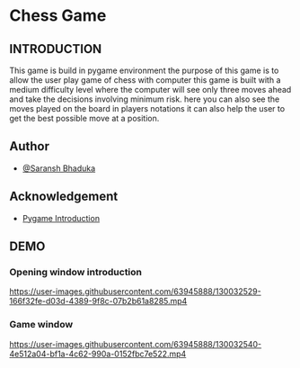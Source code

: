 # Chess Game

## INTRODUCTION

This game is build in pygame environment the purpose of this game is to allow the user play game of chess with computer this game is built with a medium difficulty level where the computer will see only three moves ahead and take the decisions involving minimum risk. here you can also see the moves played on the board in players notations it can also help the user to get the best possible move at a position.

## Author

- [@Saransh Bhaduka](https://github.com/saransh111)

## Acknowledgement

- [Pygame Introduction](https://realpython.com/pygame-a-primer/)

## DEMO


### Opening window introduction

https://user-images.githubusercontent.com/63945888/130032529-166f32fe-d03d-4389-9f8c-07b2b61a8285.mp4

### Game window

https://user-images.githubusercontent.com/63945888/130032540-4e512a04-bf1a-4c62-990a-0152fbc7e522.mp4




